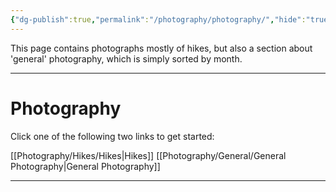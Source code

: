```yaml
---
{"dg-publish":true,"permalink":"/photography/photography/","hide":"true","updated":"2025-06-21T17:30:26.000+02:00"}
---
```


This page contains photographs mostly of hikes, but also a section about 'general' photography, which is simply sorted by month. 

---
# Photography

Click one of the following two links to get started:

[[Photography/Hikes/Hikes\|Hikes]]
[[Photography/General/General Photography\|General Photography]]

---